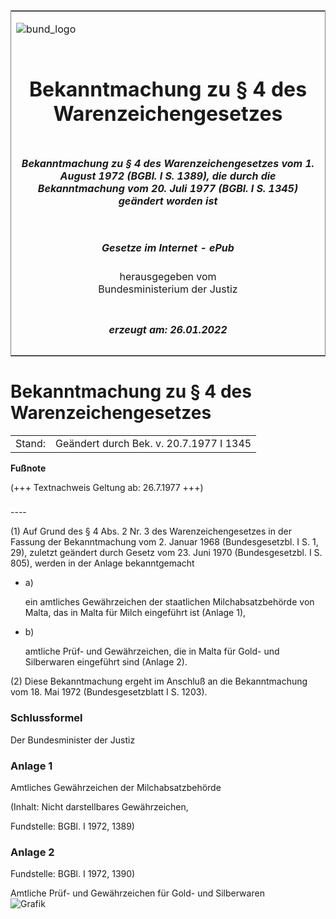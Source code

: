 <span id="DECKBLATT.html"></span>

<table border="0" frame="border" width="100%">

<tr valign="top">

<td align="left">

![bund\_logo](BfJ_2021_Web_de_de.gif)

</td>

<td align="right">

 

</td>

</tr>

<tr align="center" valign="middle">

<td colspan="2">

# Bekanntmachung zu § 4 des Warenzeichengesetzes

</td>

</tr>

<tr align="center" valign="middle">

<td colspan="2">

##### Bekanntmachung zu § 4 des Warenzeichengesetzes vom 1. August 1972 (BGBl. I S. 1389), die durch die Bekanntmachung vom 20. Juli 1977 (BGBl. I S. 1345) geändert worden ist

</td>

</tr>

<tr align="center" valign="middle">

<td colspan="2">

  
  

##### Gesetze im Internet - ePub  
  
herausgegeben vom  
Bundesministerium der Justiz

</td>

</tr>

<tr align="center" valign="bottom">

<td colspan="2">

  
  

##### erzeugt am: 26.01.2022

</td>

</tr>

</table>

<span id="BJNR013890972.html"></span>

# Bekanntmachung zu § 4 des Warenzeichengesetzes

<div>

<div class="jnhtml">

|        |                                         |
| ------ | --------------------------------------- |
| Stand: | Geändert durch Bek. v. 20.7.1977 I 1345 |

</div>

</div>

<div>

  
**Fußnote**

<div class="jnhtml">

<div>

<div class="jurAbsatz">

(+++ Textnachweis Geltung ab: 26.7.1977 +++)

</div>

</div>

</div>

</div>

<span id="BJNR013890972BJNE000100303.html"></span>

###   
\----

<div>

<div class="jnhtml">

<div>

<div class="jurAbsatz">

(1) Auf Grund des § 4 Abs. 2 Nr. 3 des Warenzeichengesetzes in der
Fassung der Bekanntmachung vom 2. Januar 1968 (Bundesgesetzbl. I S. 1,
29), zuletzt geändert durch Gesetz vom 23. Juni 1970 (Bundesgesetzbl. I
S. 805), werden in der Anlage bekanntgemacht

  - a)
    
    <div style="">
    
    ein amtliches Gewährzeichen der staatlichen Milchabsatzbehörde von
    Malta, das in Malta für Milch eingeführt ist (Anlage 1),
    
    </div>

  - b)
    
    <div style="">
    
    amtliche Prüf- und Gewährzeichen, die in Malta für Gold- und
    Silberwaren eingeführt sind (Anlage 2).
    
    </div>

</div>

<div class="jurAbsatz">

(2) Diese Bekanntmachung ergeht im Anschluß an die Bekanntmachung vom
18. Mai 1972 (Bundesgesetzblatt I S. 1203).

</div>

</div>

</div>

</div>

<span id="BJNR013890972BJNE000900303.html"></span>

### Schlussformel  

<div>

<div class="jnhtml">

<div>

<div class="jurAbsatz">

Der Bundesminister der Justiz

</div>

</div>

</div>

</div>

<span id="BJNR013890972BJNE000200303.html"></span>

### Anlage 1  

<div>

<div class="jnhtml">

<div>

<div class="jurAbsatz">

Amtliches Gewährzeichen der Milchabsatzbehörde  
  

<div class="kommentar_Hinweis">

(Inhalt: Nicht darstellbares Gewährzeichen,

</div>

  

<div class="kommentar_Fundstelle">

Fundstelle: BGBl. I 1972, 1389)

</div>

</div>

</div>

</div>

</div>

<span id="BJNR013890972BJNE000300303.html"></span>

### Anlage 2  

<div>

<div class="jnhtml">

<div>

<div class="jurAbsatz">

<div class="kommentar_Fundstelle">

Fundstelle: BGBl. I 1972, 1390)

</div>

  
  
Amtliche Prüf- und Gewährzeichen für Gold- und Silberwaren  
![Grafik](bgbl1_1972_j1390_0010.jpeg)

</div>

</div>

</div>

</div>
